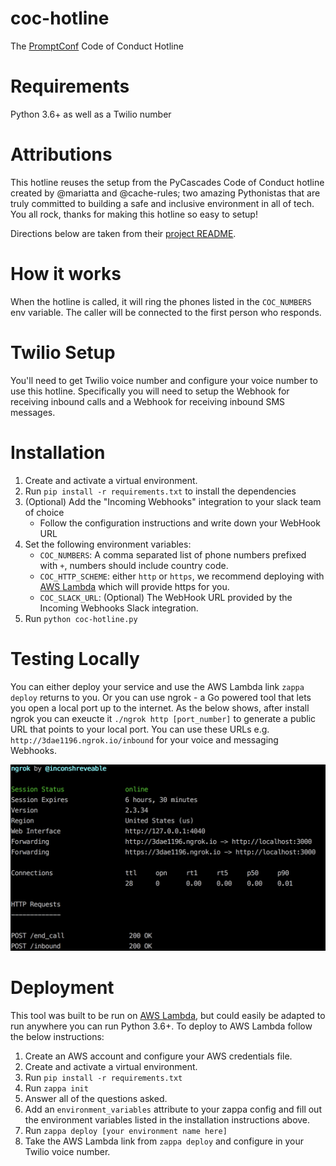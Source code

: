 # coc-hotline
The [PromptConf](http://promptconf.com) Code of Conduct Hotline

# Requirements
Python 3.6+ as well as a Twilio number

# Attributions
This hotline reuses the setup from the PyCascades Code of Conduct hotline created by @mariatta and @cache-rules;
two amazing Pythonistas that are truly committed to building a safe and inclusive environment in all of tech. You all
rock, thanks for making this hotline so easy to setup!

Directions below are taken from their [project README](https://github.com/cache-rules/coc-hotline).
 
# How it works
When the hotline is called, it will ring the phones listed in the `COC_NUMBERS` env variable.
The caller will be connected to the first person who responds.

# Twilio Setup
You'll need to get Twilio voice number and configure your voice number to use this hotline. Specifically you will need
to setup the Webhook for receiving inbound calls and a Webhook for receiving inbound SMS messages.

# Installation
1. Create and activate a virtual environment.
2. Run `pip install -r requirements.txt` to install the dependencies
3. (Optional) Add the "Incoming Webhooks" integration to your slack team of choice
    * Follow the configuration instructions and write down your WebHook URL
4. Set the following environment variables:
    * `COC_NUMBERS`: A comma separated list of phone numbers prefixed with `+`, numbers should include country code.
    * `COC_HTTP_SCHEME`: either `http` or `https`, we recommend deploying with [AWS Lambda](https://aws.amazon.com/lambda/) which will provide https for you.
    * `COC_SLACK_URL`: (Optional) The WebHook URL provided by the Incoming Webhooks Slack integration.
5. Run `python coc-hotline.py`

# Testing Locally
You can either deploy your service and use the AWS Lambda link `zappa deploy` returns to you. Or you can use ngrok - a
Go powered tool that lets you open a local port up to the internet. As the below shows, after install ngrok you can 
exeucte it `./ngrok http [port_number]` to generate a public URL that points to your local port. You can use these 
URLs e.g. `http://3dae1196.ngrok.io/inbound` for your voice and messaging Webhooks. 

![](ngok.png)

# Deployment
This tool was built to be run on [AWS Lambda](https://aws.amazon.com/lambda/),
but could easily be adapted to run anywhere you can run
Python 3.6+. To deploy to AWS Lambda follow the below instructions:

1. Create an AWS account and configure your AWS credentials file.
2. Create and activate a virtual environment.
3. Run `pip install -r requirements.txt`
4. Run `zappa init`
5. Answer all of the questions asked.
6. Add an `environment_variables` attribute to your zappa config and fill out the environment
  variables listed in the installation instructions above.
7. Run `zappa deploy [your environment name here]`
8. Take the AWS Lambda link from `zappa deploy` and configure in your Twilio voice number.
